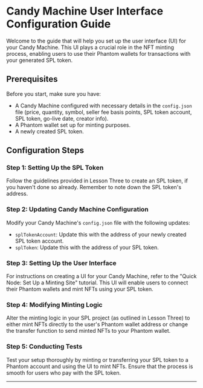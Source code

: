 # Candy Machine User Interface Configuration Guide

Welcome to the guide that will help you set up the user interface (UI) for your Candy Machine. This UI plays a crucial role in the NFT minting process, enabling users to use their Phantom wallets for transactions with your generated SPL token.

## Prerequisites

Before you start, make sure you have:

- A Candy Machine configured with necessary details in the `config.json` file (price, quantity, symbol, seller fee basis points, SPL token account, SPL token, go-live date, creator info).
- A Phantom wallet set up for minting purposes.
- A newly created SPL token.

## Configuration Steps

### Step 1: Setting Up the SPL Token

Follow the guidelines provided in Lesson Three to create an SPL token, if you haven't done so already. Remember to note down the SPL token's address.

### Step 2: Updating Candy Machine Configuration

Modify your Candy Machine's `config.json` file with the following updates:

- `splTokenAccount`: Update this with the address of your newly created SPL token account.
- `splToken`: Update this with the address of your SPL token.

### Step 3: Setting Up the User Interface

For instructions on creating a UI for your Candy Machine, refer to the "Quick Node: Set Up a Minting Site" tutorial. This UI will enable users to connect their Phantom wallets and mint NFTs using your SPL token.

### Step 4: Modifying Minting Logic

Alter the minting logic in your SPL project (as outlined in Lesson Three) to either mint NFTs directly to the user's Phantom wallet address or change the transfer function to send minted NFTs to your Phantom wallet.

### Step 5: Conducting Tests

Test your setup thoroughly by minting or transferring your SPL token to a Phantom account and using the UI to mint NFTs. Ensure that the process is smooth for users who pay with the SPL token.

---
